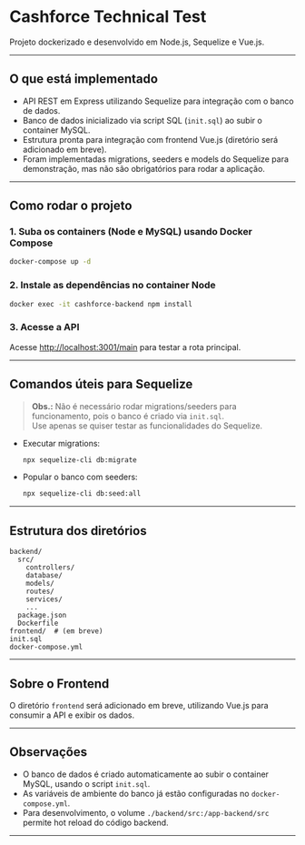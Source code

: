 # Cashforce Technical Test

Projeto dockerizado e desenvolvido em Node.js, Sequelize e Vue.js.

---

## O que está implementado

- API REST em Express utilizando Sequelize para integração com o banco de dados.
- Banco de dados inicializado via script SQL (`init.sql`) ao subir o container MySQL.
- Estrutura pronta para integração com frontend Vue.js (diretório será adicionado em breve).
- Foram implementadas migrations, seeders e models do Sequelize para demonstração, mas não são obrigatórios para rodar a aplicação.

---

## Como rodar o projeto

### 1. Suba os containers (Node e MySQL) usando Docker Compose

```sh
docker-compose up -d
```

### 2. Instale as dependências no container Node

```sh
docker exec -it cashforce-backend npm install
```

### 3. Acesse a API

Acesse [http://localhost:3001/main](http://localhost:3001/main) para testar a rota principal.

---

## Comandos úteis para Sequelize

> **Obs.:** Não é necessário rodar migrations/seeders para funcionamento, pois o banco é criado via `init.sql`.  
> Use apenas se quiser testar as funcionalidades do Sequelize.

- Executar migrations:
  ```sh
  npx sequelize-cli db:migrate
  ```

- Popular o banco com seeders:
  ```sh
  npx sequelize-cli db:seed:all
  ```

---

## Estrutura dos diretórios

```
backend/
  src/
    controllers/
    database/
    models/
    routes/
    services/
    ...
  package.json
  Dockerfile
frontend/  # (em breve)
init.sql
docker-compose.yml
```

---

## Sobre o Frontend

O diretório `frontend` será adicionado em breve, utilizando Vue.js para consumir a API e exibir os dados.

---

## Observações

- O banco de dados é criado automaticamente ao subir o container MySQL, usando o script `init.sql`.
- As variáveis de ambiente do banco já estão configuradas no `docker-compose.yml`.
- Para desenvolvimento, o volume `./backend/src:/app-backend/src` permite hot reload do código backend.

---